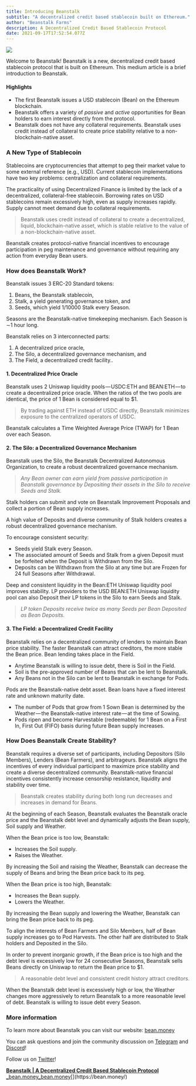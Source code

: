 ```yaml
---
title: Introducing Beanstalk
subtitle: "A decentralized credit based stablecoin built on Ethereum."
author: "Beanstalk Farms"
description: A Decentralized Credit Based Stablecoin Protocol
date: 2021-09-17T17:52:54.077Z
---
```


![](https://cdn-images-1.medium.com/max/800/1*W0LppdZfX7V1D1DrMTB9ZQ.png)

Welcome to Beanstalk! Beanstalk is a new, decentralized credit based stablecoin protocol that is built on Ethereum. This medium article is a brief introduction to Beanstalk.

#### **Highlights**

*   The first Beanstalk issues a USD stablecoin (Bean) on the Ethereum blockchain.
*   Beanstalk offers a variety of _passive_ and _active_ opportunities for Bean holders to earn interest directly from the protocol.
*   Beanstalk does not have any collateral requirements. Beanstalk uses credit instead of collateral to create price stability relative to a non-blockchain-native asset.

### **A New Type of Stablecoin**

Stablecoins are cryptocurrencies that attempt to peg their market value to some external reference (e.g., USD). Current stablecoin implementations have two key problems: centralization and collateral requirements.

The practicality of using Decentralized Finance is limited by the lack of a decentralized, collateral-free stablecoin. Borrowing rates on USD stablecoins remain excessively high, even as supply increases rapidly. Supply cannot meet demand due to collateral requirements.

> Beanstalk uses credit instead of collateral to create a decentralized, liquid, blockchain-native asset, which is stable relative to the value of a non-blockchain-native asset.

Beanstalk creates protocol-native financial incentives to encourage participation in peg maintenance and governance without requiring any action from everyday Bean users.

### **How does Beanstalk Work?**

Beanstalk issues 3 ERC-20 Standard tokens:

1.  Beans, the Beanstalk stablecoin,
2.  Stalk, a yield generating governance token, and
3.  Seeds, which yield 1/10000 Stalk every Season.

Seasons are the Beanstalk-native timekeeping mechanism. Each Season is ∼1 hour long.

Beanstalk relies on 3 interconnected parts:

1.  A decentralized price oracle,
2.  The Silo, a decentralized governance mechanism, and
3.  The Field, a decentralized credit facility..

#### **1\. Decentralized Price Oracle**

Beanstalk uses 2 Uniswap liquidity pools — USDC:ETH and BEAN:ETH — to create a decentralized price oracle. When the ratios of the two pools are identical, the price of 1 Bean is considered equal to $1.

> By trading against ETH instead of USDC directly, Beanstalk minimizes exposure to the centralized operators of USDC.

Beanstalk calculates a Time Weighted Average Price (TWAP) for 1 Bean over each Season.

#### **2\.** The Silo: a **Decentralized Governance Mechanism**

Beanstalk uses the Silo, the Beanstalk Decentralized Autonomous Organization, to create a robust decentralized governance mechanism.

> _Any Bean owner can earn yield from passive participation in Beanstalk governance by Depositing their assets in the Silo to receive Seeds and Stalk._

Stalk holders can submit and vote on Beanstalk Improvement Proposals and collect a portion of Bean supply increases.

A high value of Deposits and diverse community of Stalk holders creates a robust decentralized governance mechanism.

To encourage consistent security:

*   Seeds yield Stalk every Season.
*   The associated amount of Seeds and Stalk from a given Deposit must be forfeited when the Deposit is Withdrawn from the Silo.
*   Deposits can be Withdrawn from the Silo at any time but are Frozen for 24 full Seasons after Withdrawal.

Deep and consistent liquidity in the Bean:ETH Uniswap liquidity pool improves stability. LP providers to the USD BEAN:ETH Uniswap liquidity pool can also Deposit their LP tokens in the Silo to earn Seeds and Stalk.

> _LP token Deposits receive twice as many Seeds per Bean Deposited as Bean Deposits._

#### **3\.** The Field: a **Decentralized Credit Facility**

Beanstalk relies on a decentralized community of lenders to maintain Bean price stability. The faster Beanstalk can attract creditors, the more stable the Bean price. Bean lending takes place in the Field.

*   Anytime Beanstalk is willing to issue debt, there is Soil in the Field.
*   Soil is the pre-approved number of Beans that can be lent to Beanstalk.
*   Any Beans not in the Silo can be lent to Beanstalk in exchange for Pods.

Pods are the Beanstalk-native debt asset. Bean loans have a fixed interest rate and unknown maturity date.

*   The number of Pods that grow from 1 Sown Bean is determined by the Weather — the Beanstalk-native interest rate — at the time of Sowing.
*   Pods ripen and become Harvestable (redeemable) for 1 Bean on a First In, First Out (FIFO) basis during future Bean supply increases.

### **How Does Beanstalk Create Stability?**

Beanstalk requires a diverse set of participants, including Depositors (Silo Members), Lenders (Bean Farmers), and arbitrageurs. Beanstalk aligns the incentives of every individual participant to maximize price stability and create a diverse decentralized community. Beanstalk-native financial incentives consistently increase censorship resistance, liquidity and stability over time.

> Beanstalk creates stability during both long run decreases and increases in demand for Beans.

At the beginning of each Season, Beanstalk evaluates the Beanstalk oracle price and the Beanstalk debt level and dynamically adjusts the Bean supply, Soil supply and Weather.

When the Bean price is too low, Beanstalk:

*   Increases the Soil supply.
*   Raises the Weather.

By increasing the Soil and raising the Weather, Beanstalk can decrease the supply of Beans and bring the Bean price back to its peg.

When the Bean price is too high, Beanstalk:

*   Increases the Bean supply.
*   Lowers the Weather.

By increasing the Bean supply and lowering the Weather, Beanstalk can bring the Bean price back to its peg.

To align the interests of Bean Farmers and Silo Members, half of Bean supply increases go to Pod Harvests. The other half are distributed to Stalk holders and Deposited in the Silo.

In order to prevent inorganic growth, if the Bean price is too high and the debt level is excessively low for 24 consecutive Seasons, Beanstalk sells Beans directly on Uniswap to return the Bean price to $1.

> A reasonable debt level and consistent credit history attract creditors.

When the Beanstalk debt level is excessively high or low, the Weather changes more aggressively to return Beanstalk to a more reasonable level of debt. Beanstalk is willing to issue debt every Season.

### More information

To learn more about Beanstalk you can visit our website: [bean.money](https://bean.money/)

You can ask questions and join the community discussion on [Telegram](https://t.me/joinchat/OdWoJSyPVsRhYzgx) and [Discord](https://discord.gg/y4cJNv5DTM)!

Follow us on [Twitter](https://twitter.com/BeanstalkFarms)!

[**Beanstalk | A Decentralized Credit Based Stablecoin Protocol**  
_bean.money_bean.money](https://bean.money/ "https://bean.money/")[](https://bean.money/)